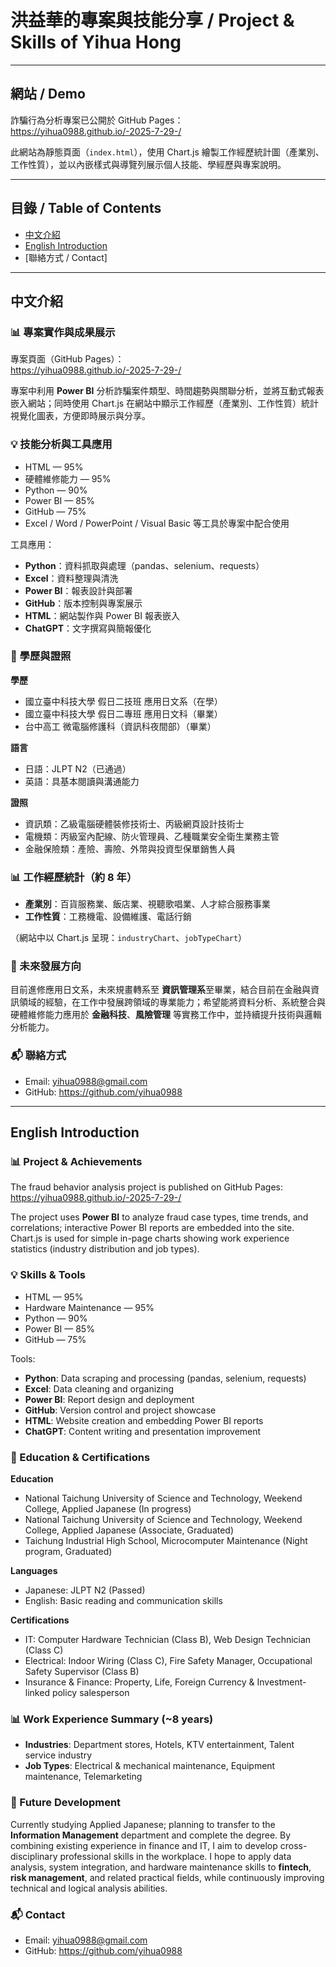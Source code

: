 # 洪益華的專案與技能分享 / Project & Skills of Yihua Hong

---

## 網站 / Demo
詐騙行為分析專案已公開於 GitHub Pages：  
https://yihua0988.github.io/-2025-7-29-/

此網站為靜態頁面（`index.html`），使用 Chart.js 繪製工作經歷統計圖（產業別、工作性質），並以內嵌樣式與導覽列展示個人技能、學經歷與專案說明。

---

## 目錄 / Table of Contents
- [中文介紹](#中文介紹)
- [English Introduction](#english-introduction)
- [聯絡方式 / Contact]

---

## 中文介紹

### 📊 專案實作與成果展示
專案頁面（GitHub Pages）：  
https://yihua0988.github.io/-2025-7-29-/

專案中利用 **Power BI** 分析詐騙案件類型、時間趨勢與關聯分析，並將互動式報表嵌入網站；同時使用 Chart.js 在網站中顯示工作經歷（產業別、工作性質）統計視覺化圖表，方便即時展示與分享。

### 💡 技能分析與工具應用
- HTML — 95%  
- 硬體維修能力 — 95%  
- Python — 90%  
- Power BI — 85%  
- GitHub — 75%  
- Excel / Word / PowerPoint / Visual Basic 等工具於專案中配合使用

工具應用：
- **Python**：資料抓取與處理（pandas、selenium、requests）  
- **Excel**：資料整理與清洗  
- **Power BI**：報表設計與部署  
- **GitHub**：版本控制與專案展示  
- **HTML**：網站製作與 Power BI 報表嵌入  
- **ChatGPT**：文字撰寫與簡報優化

### 📜 學歷與證照
**學歷**
- 國立臺中科技大學 假日二技班 應用日文系（在學）  
- 國立臺中科技大學 假日二專班 應用日文科（畢業）  
- 台中高工 微電腦修護科（資訊科夜間部）（畢業）

**語言**
- 日語：JLPT N2（已通過）  
- 英語：具基本閱讀與溝通能力

**證照**
- 資訊類：乙級電腦硬體裝修技術士、丙級網頁設計技術士  
- 電機類：丙級室內配線、防火管理員、乙種職業安全衛生業務主管  
- 金融保險類：產險、壽險、外幣與投資型保單銷售人員

### 📊 工作經歷統計（約 8 年）
- **產業別**：百貨服務業、飯店業、視聽歌唱業、人才綜合服務事業  
- **工作性質**：工務機電、設備維護、電話行銷  

（網站中以 Chart.js 呈現：`industryChart`、`jobTypeChart`）

### 🎯 未來發展方向
目前進修應用日文系，未來規畫轉系至 **資訊管理系**至畢業，結合目前在金融與資訊領域的經驗，在工作中發展跨領域的專業能力；希望能將資料分析、系統整合與硬體維修能力應用於 **金融科技**、**風險管理** 等實務工作中，並持續提升技術與邏輯分析能力。  

### 📬 聯絡方式
- Email: [yihua0988@gmail.com](mailto:yihua0988@gmail.com)  
- GitHub: https://github.com/yihua0988

---

## English Introduction

### 📊 Project & Achievements
The fraud behavior analysis project is published on GitHub Pages:  
https://yihua0988.github.io/-2025-7-29-/

The project uses **Power BI** to analyze fraud case types, time trends, and correlations; interactive Power BI reports are embedded into the site. Chart.js is used for simple in-page charts showing work experience statistics (industry distribution and job types).

### 💡 Skills & Tools
- HTML — 95%  
- Hardware Maintenance — 95%  
- Python — 90%  
- Power BI — 85%  
- GitHub — 75%

Tools:
- **Python**: Data scraping and processing (pandas, selenium, requests)  
- **Excel**: Data cleaning and organizing  
- **Power BI**: Report design and deployment  
- **GitHub**: Version control and project showcase  
- **HTML**: Website creation and embedding Power BI reports  
- **ChatGPT**: Content writing and presentation improvement

### 📜 Education & Certifications
**Education**
- National Taichung University of Science and Technology, Weekend College, Applied Japanese (In progress)  
- National Taichung University of Science and Technology, Weekend College, Applied Japanese (Associate, Graduated)  
- Taichung Industrial High School, Microcomputer Maintenance (Night program, Graduated)

**Languages**
- Japanese: JLPT N2 (Passed)  
- English: Basic reading and communication skills

**Certifications**
- IT: Computer Hardware Technician (Class B), Web Design Technician (Class C)  
- Electrical: Indoor Wiring (Class C), Fire Safety Manager, Occupational Safety Supervisor (Class B)  
- Insurance & Finance: Property, Life, Foreign Currency & Investment-linked policy salesperson

### 📊 Work Experience Summary (~8 years)
- **Industries**: Department stores, Hotels, KTV entertainment, Talent service industry  
- **Job Types**: Electrical & mechanical maintenance, Equipment maintenance, Telemarketing

### 🎯 Future Development
Currently studying Applied Japanese; planning to transfer to the **Information Management** department and complete the degree. By combining existing experience in finance and IT, I aim to develop cross-disciplinary professional skills in the workplace. I hope to apply data analysis, system integration, and hardware maintenance skills to **fintech**, **risk management**, and related practical fields, while continuously improving technical and logical analysis abilities.

### 📬 Contact
- Email: [yihua0988@gmail.com](mailto:yihua0988@gmail.com)  
- GitHub: https://github.com/yihua0988

